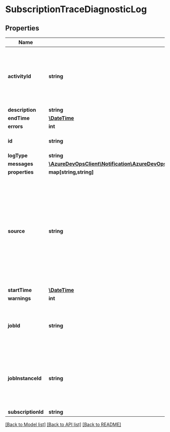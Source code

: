 # SubscriptionTraceDiagnosticLog

## Properties
Name | Type | Description | Notes
------------ | ------------- | ------------- | -------------
**activityId** | **string** | Identifier used for correlating to other diagnostics that may have been recorded elsewhere. | [optional] 
**description** | **string** |  | [optional] 
**endTime** | [**\DateTime**](\DateTime.md) |  | [optional] 
**errors** | **int** |  | [optional] 
**id** | **string** | Unique instance identifier. | [optional] 
**logType** | **string** |  | [optional] 
**messages** | [**\AzureDevOpsClient\Notification\AzureDevOpsClient\Notification\Model\NotificationDiagnosticLogMessage[]**](NotificationDiagnosticLogMessage.md) |  | [optional] 
**properties** | **map[string,string]** |  | [optional] 
**source** | **string** | This identifier depends on the logType.  For notification jobs, this will be the job Id. For subscription tracing, this will be a special root Guid with the subscription Id encoded. | [optional] 
**startTime** | [**\DateTime**](\DateTime.md) |  | [optional] 
**warnings** | **int** |  | [optional] 
**jobId** | **string** | Indicates the job Id that processed or delivered this subscription | [optional] 
**jobInstanceId** | **string** | Indicates unique instance identifier for the job that processed or delivered this subscription | [optional] 
**subscriptionId** | **string** |  | [optional] 

[[Back to Model list]](../README.md#documentation-for-models) [[Back to API list]](../README.md#documentation-for-api-endpoints) [[Back to README]](../README.md)


